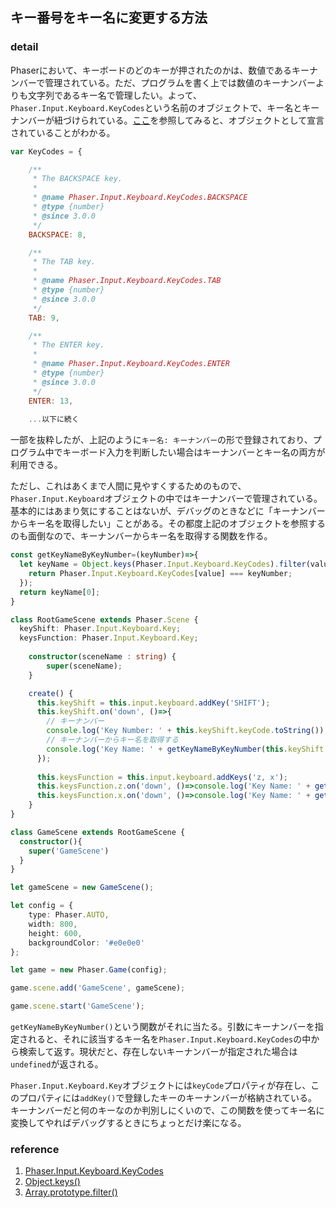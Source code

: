 ## キー番号をキー名に変更する方法

### detail

Phaserにおいて、キーボードのどのキーが押されたのかは、数値であるキーナンバーで管理されている。ただ、プログラムを書く上では数値のキーナンバーよりも文字列であるキー名で管理したい。よって、`Phaser.Input.Keyboard.KeyCodes`という名前のオブジェクトで、キー名とキーナンバーが紐づけられている。[ここ](https://github.com/photonstorm/phaser/blob/v3.51.0/src/input/keyboard/keys/KeyCodes.js)を参照してみると、オブジェクトとして宣言されていることがわかる。

```javascript
var KeyCodes = {

    /**
     * The BACKSPACE key.
     * 
     * @name Phaser.Input.Keyboard.KeyCodes.BACKSPACE
     * @type {number}
     * @since 3.0.0
     */
    BACKSPACE: 8,

    /**
     * The TAB key.
     * 
     * @name Phaser.Input.Keyboard.KeyCodes.TAB
     * @type {number}
     * @since 3.0.0
     */
    TAB: 9,

    /**
     * The ENTER key.
     * 
     * @name Phaser.Input.Keyboard.KeyCodes.ENTER
     * @type {number}
     * @since 3.0.0
     */
    ENTER: 13,
    
    ...以下に続く
```

一部を抜粋したが、上記のように`キー名: キーナンバー`の形で登録されており、プログラム中でキーボード入力を判断したい場合はキーナンバーとキー名の両方が利用できる。

ただし、これはあくまで人間に見やすくするためのもので、`Phaser.Input.Keyboard`オブジェクトの中ではキーナンバーで管理されている。基本的にはあまり気にすることはないが、デバッグのときなどに「キーナンバーからキー名を取得したい」ことがある。その都度上記のオブジェクトを参照するのも面倒なので、キーナンバーからキー名を取得する関数を作る。

```typescript
const getKeyNameByKeyNumber=(keyNumber)=>{
  let keyName = Object.keys(Phaser.Input.Keyboard.KeyCodes).filter(value => {
    return Phaser.Input.Keyboard.KeyCodes[value] === keyNumber;
  });
  return keyName[0];
}

class RootGameScene extends Phaser.Scene {
  keyShift: Phaser.Input.Keyboard.Key;
  keysFunction: Phaser.Input.Keyboard.Key;
  
    constructor(sceneName : string) {
        super(sceneName);
    }

    create() {
      this.keyShift = this.input.keyboard.addKey('SHIFT');
      this.keyShift.on('down', ()=>{
        // キーナンバー
        console.log('Key Number: ' + this.keyShift.keyCode.toString());
        // キーナンバーからキー名を取得する
        console.log('Key Name: ' + getKeyNameByKeyNumber(this.keyShift.keyCode));
      });
      
      this.keysFunction = this.input.keyboard.addKeys('z, x');
      this.keysFunction.z.on('down', ()=>console.log('Key Name: ' + getKeyNameByKeyNumber(this.keysFunction.z.keyCode)));
      this.keysFunction.x.on('down', ()=>console.log('Key Name: ' + getKeyNameByKeyNumber(this.keysFunction.x.keyCode)));
    }
}

class GameScene extends RootGameScene {
  constructor(){
    super('GameScene')
  }
}

let gameScene = new GameScene();

let config = {
    type: Phaser.AUTO,
    width: 800,
    height: 600,
    backgroundColor: '#e0e0e0'
};

let game = new Phaser.Game(config);

game.scene.add('GameScene', gameScene);

game.scene.start('GameScene');
```

`getKeyNameByKeyNumber()`という関数がそれに当たる。引数にキーナンバーを指定されると、それに該当するキー名を`Phaser.Input.Keyboard.KeyCodes`の中から検索して返す。現状だと、存在しないキーナンバーが指定された場合は`undefined`が返される。

`Phaser.Input.Keyboard.Key`オブジェクトには`keyCode`プロパティが存在し、このプロパティには`addKey()`で登録したキーのキーナンバーが格納されている。キーナンバーだと何のキーなのか判別しにくいので、この関数を使ってキー名に変換してやればデバッグするときにちょっとだけ楽になる。

### reference

1. [Phaser.Input.Keyboard.KeyCodes](https://photonstorm.github.io/phaser3-docs/Phaser.Input.Keyboard.KeyCodes.html)
2. [Object.keys()](https://developer.mozilla.org/ja/docs/Web/JavaScript/Reference/Global_Objects/Object/keys)
3. [Array.prototype.filter()](https://developer.mozilla.org/ja/docs/Web/JavaScript/Reference/Global_Objects/Array/filter)
